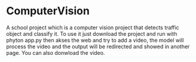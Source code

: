 # ComputerVision
A school project which is a computer vision project that detects traffic object and classify it. 
To use it just download the project and run with phyton app.py then akses the web and try to add a video,
the model will process the video and the output will be redirected and showed in another page. You can
also donwload the video.

